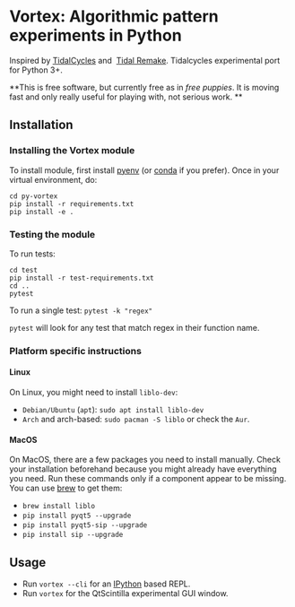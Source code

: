 # Vortex: Algorithmic pattern experiments in Python

Inspired by [TidalCycles](https://tidalcycles.org) and 
[Tidal Remake](https://github.com/yaxu/remake). Tidalcycles experimental port
for Python 3+.

**This is free software, but currently free as in _free puppies_. It is moving fast and only really useful for playing with, not serious work.
**

## Installation

### Installing the Vortex module

To install module, first install [pyenv](https://github.com/pyenv/pyenv) (or [conda](https://docs.conda.io/en/latest/) if you prefer). Once in your virtual environment, do:

```
cd py-vortex
pip install -r requirements.txt
pip install -e .
```

### Testing the module

To run tests:
```
cd test
pip install -r test-requirements.txt
cd ..
pytest
```

To run a single test:
`pytest -k "regex"`

`pytest` will look for any test that match regex in their function name.

### Platform specific instructions
#### Linux

On Linux, you might need to install `liblo-dev`:
* `Debian/Ubuntu` (`apt`): `sudo apt install liblo-dev`
* `Arch` and arch-based: `sudo pacman -S liblo` or check the `Aur`.

#### MacOS

On MacOS, there are a few packages you need to install manually. Check your installation beforehand because you might already have everything you need. Run these commands only if a component appear to be missing. You can use [brew](https://brew.sh/) to get them:
* `brew install liblo`
* `pip install pyqt5 --upgrade`
* `pip install pyqt5-sip --upgrade`
* `pip install sip --upgrade`

## Usage

* Run `vortex --cli` for an [IPython](https://ipython.org/) based REPL.
* Run `vortex` for the QtScintilla experimental GUI window.
